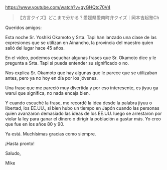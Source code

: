 https://www.youtube.com/watch?v=gyGHQtc70V4

> 【方言クイズ】どこまで分かる？愛媛県愛南町弁クイズ｜岡本吉起塾Ch

Queridos amigos:

Esta noche Sr. Yoshiki Okamoto y Srta. Tapi han lanzado una clase de las expresiones que se utilizan en Ainancho, la provincia del maestro quien salió del lugar hace 45 años.

En el vídeo, podemos escuchar algunas frases que Sr. Okamoto dice y le pregunta a Srta. Tapi si pueda entender su significado o no.

Nos explica Sr. Okamoto que hay algunas que le parece que se utilizaban antes, pero ya no hoy en día por los jóvenes.

Una frase que me pareció muy divertida y por eso interesente, es jiyuu ga warui que significa, no nada encaja bien. 

Y cuando escuché la frase, me recordé la idea desde la palabra jiyuu o libertad, los EE.UU., si bien hubo un tiempo en Japón cuando las personas quien avanzaron demasiado las ideas de los EE.UU. luego se arrestaron por violar la ley para ganar el dinero o dirigir la población a gastar más. Yo creo que fue en los años 80 y 90.

Ya está. Muchísimas gracias como siempre.

¡Hasta pronto!

Saludo,

Mike
